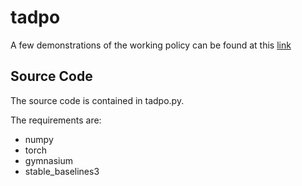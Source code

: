 # tadpo

A few demonstrations of the working policy can be found at this [link](https://youtu.be/b-9ATFDdCnA)

## Source Code

The source code is contained in tadpo.py.

The requirements are:
- numpy
- torch
- gymnasium
- stable_baselines3


